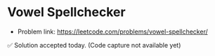 # Vowel Spellchecker
- Problem link: https://leetcode.com/problems/vowel-spellchecker/

✅ Solution accepted today. (Code capture not available yet)

